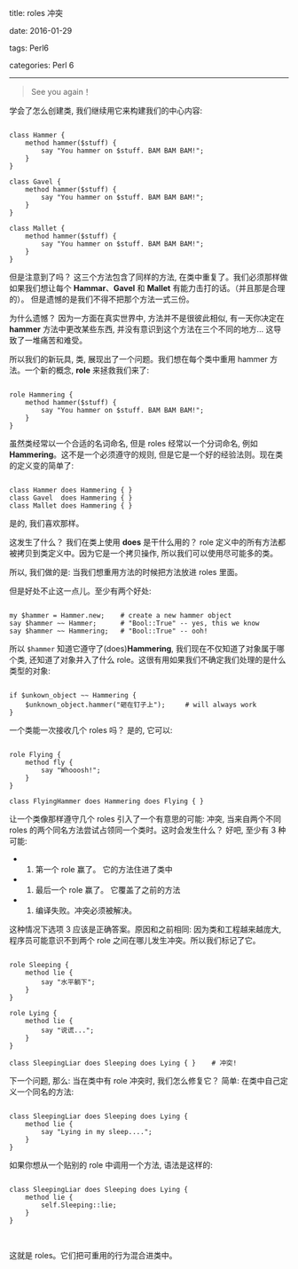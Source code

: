 title:  roles 冲突

date: 2016-01-29

tags: Perl6

categories: Perl 6

---

<blockquote class='blockquote-center'> See you again！</blockquote>

学会了怎么创建类, 我们继续用它来构建我们的中心内容:

``` perl6

class Hammer {
    method hammer($stuff) {
        say "You hammer on $stuff. BAM BAM BAM!";
    }
}

class Gavel {
    method hammer($stuff) {
        say "You hammer on $stuff. BAM BAM BAM!";
    }
}

class Mallet {
    method hammer($stuff) {
        say "You hammer on $stuff. BAM BAM BAM!";
    }
}

```

但是注意到了吗？ 这三个方法包含了同样的方法, 在类中重复了。我们必须那样做如果我们想让每个 **Hammar**、**Gavel** 和 **Mallet** 有能力击打的话。（并且那是合理的）。 但是遗憾的是我们不得不把那个方法一式三份。

为什么遗憾？ 因为一方面在真实世界中, 方法并不是很彼此相似, 有一天你决定在 **hammer**  方法中更改某些东西, 并没有意识到这个方法在三个不同的地方... 这导致了一堆痛苦和难受。



所以我们的新玩具, 类, 展现出了一个问题。我们想在每个类中重用 hammer 方法。一个新的概念, **role** 来拯救我们来了:



``` perl6

role Hammering {
    method hammer($stuff) {
        say "You hammer on $stuff. BAM BAM BAM!";
    }
}

```



虽然类经常以一个合适的名词命名, 但是 roles 经常以一个分词命名, 例如 **Hammering**。这不是一个必须遵守的规则, 但是它是一个好的经验法则。现在类的定义变的简单了:

``` perl6

class Hammer does Hammering { }
class Gavel  does Hammering { }
class Mallet does Hammering { }

```



是的, 我们喜欢那样。

这发生了什么？ 我们在类上使用 **does** 是干什么用的？ role 定义中的所有方法都被拷贝到类定义中。因为它是一个拷贝操作, 所以我们可以使用尽可能多的类。

所以, 我们做的是: 当我们想重用方法的时候把方法放进 roles 里面。

但是好处不止这一点儿。至少有两个好处:



``` perl6

my $hammer = Hammer.new;    # create a new hammer object
say $hammer ~~ Hammer;      # "Bool::True" -- yes, this we know
say $hammer ~~ Hammering;   # "Bool::True" -- ooh!

```



所以 `$hammer` 知道它遵守了(does)**Hammering**, 我们现在不仅知道了对象属于哪个类, 还知道了对象并入了什么 role。这很有用如果我们不确定我们处理的是什么类型的对象:

``` perl6

if $unkown_object ~~ Hammering {
    $unknown_object.hammer("砸在钉子上");     # will always work
}

```

一个类能一次接收几个 roles 吗？ 是的, 它可以:

``` perl6

role Flying {
    method fly {
        say "Whooosh!";
    }
}

class FlyingHammer does Hammering does Flying { }

```



让一个类像那样遵守几个 roles 引入了一个有意思的可能: 冲突, 当来自两个不同 roles 的两个同名方法尝试占领同一个类时。这时会发生什么？ 好吧, 至少有 3 种可能:

- 1. 第一个 role 赢了。 它的方法住进了类中
- 1. 最后一个 role 赢了。 它覆盖了之前的方法
- 1. 编译失败。冲突必须被解决。



这种情况下选项 3  应该是正确答案。原因和之前相同: 因为类和工程越来越庞大, 程序员可能意识不到两个 role 之间在哪儿发生冲突。所以我们标记了它。

``` perl6

role Sleeping {
    method lie {
        say "水平躺下";
    }
}

role Lying {
    method lie {
        say "说谎...";
    }
}

class SleepingLiar does Sleeping does Lying { }    # 冲突!

```

下一个问题, 那么: 当在类中有  role 冲突时, 我们怎么修复它？ 简单: 在类中自己定义一个同名的方法:

``` perl6

class SleepingLiar does Sleeping does Lying {
    method lie {
        say "Lying in my sleep....";
    }
}

```



如果你想从一个贴别的 role 中调用一个方法, 语法是这样的:

``` perl6

class SleepingLiar does Sleeping does Lying {
    method lie {
        self.Sleeping::lie;
    }
}

```

﻿

这就是 roles。它们把可重用的行为混合进类中。
